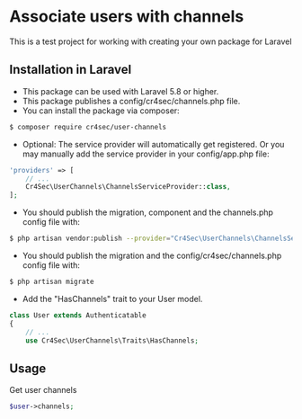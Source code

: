 # Associate users with channels

This is a test project for working with creating your own package for Laravel

## Installation in Laravel

- This package can be used with Laravel 5.8 or higher.
- This package publishes a config/cr4sec/channels.php file.
- You can install the package via composer:
    
```bash
$ composer require cr4sec/user-channels
```

- Optional: The service provider will automatically get registered. Or you may manually add the service provider in your config/app.php file:

```php
'providers' => [
    // ...
    Cr4Sec\UserChannels\ChannelsServiceProvider::class,
];
````
- You should publish the migration, component and the channels.php config file with:

```bash
$ php artisan vendor:publish --provider="Cr4Sec\UserChannels\ChannelsServiceProvider"
```

- You should publish the migration and the config/cr4sec/channels.php config file with:

```bash
$ php artisan migrate
```

- Add the "HasChannels" trait to your User model.

```php
class User extends Authenticatable
{
    // ...
    use Cr4Sec\UserChannels\Traits\HasChannels;
```

## Usage

Get user channels

```php
$user->channels;
```
